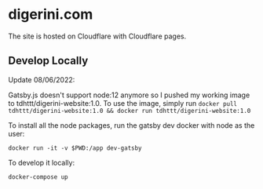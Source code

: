 # digerini.com 

The site is hosted on Cloudflare with Cloudflare pages.

## Develop Locally

Update 08/06/2022:

Gatsby.js doesn't support node:12 anymore so I pushed my working image to tdhttt/digerini-website:1.0. To use the image, simply run `docker pull tdhttt/digerini-website:1.0 && docker run tdhttt/digerini-website:1.0` 

To install all the node packages, run the gatsby dev docker with node as the user:

`docker run -it -v $PWD:/app dev-gatsby`

To develop it locally:

`docker-compose up`
